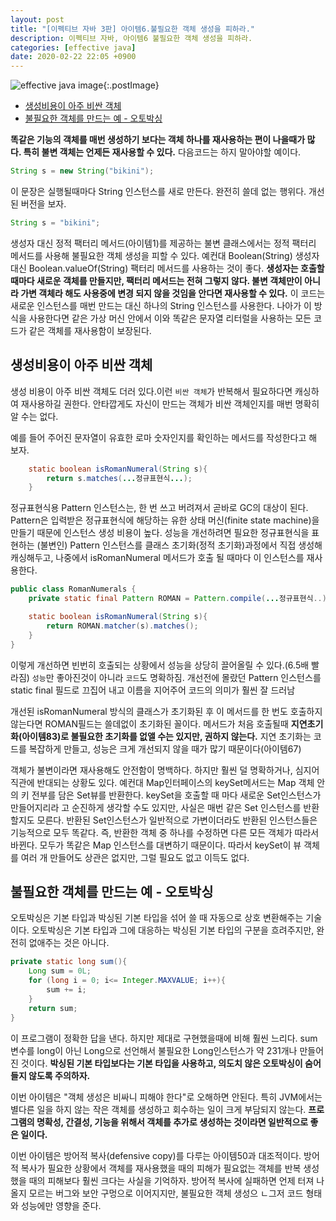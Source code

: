 ```yaml
---
layout: post
title: "[이펙티브 자바 3판] 아이템6.불필요한 객체 생성을 피하라."
description: 이펙티브 자바, 아이템6 불필요한 객체 생성을 피하라.
categories: [effective java]
date: 2020-02-22 22:05 +0900
---
```


![effective java image](https://user-images.githubusercontent.com/28615416/75598228-81ca1c00-5add-11ea-9319-e949af4e07cd.png){:.postImage}

<!-- TOC -->

- [생성비용이 아주 비싼 객체](#생성비용이-아주-비싼-객체)
- [불필요한 객체를 만드는 예 - 오토박싱](#불필요한-객체를-만드는-예---오토박싱)

<!-- /TOC -->

**똑같은 기능의 객체를 매번 생성하기 보다는 객체 하나를 재사용하는 편이 나을때가 많다. 특히 불변 객체는 언제든 재사용할 수 있다.**
다음코드는 하지 말아야할 예이다.

```java
String s = new String("bikini");
```

이 문장은 실행될때마다 String 인스턴스를 새로 만든다. 완전히 쓸데 없는 행위다.
개선된 버전을 보자.

```java
String s = "bikini";
```

생성자 대신 정적 팩터리 메서드(아이템1)를 제공하는 불변 클래스에서는 정적 팩터리 메서드를 사용해 불필요한 객체 생성을 피할 수 있다. 예컨대 Boolean(String) 생성자 대신 Boolean.valueOf(String) 팩터리 메서드를 사용하는 것이 좋다. **생성자는 호출할 때마다 새로운 객체를 만들지만, 팩터리 메서드는 전혀 그렇지 않다. 불변 객체만이 아니라 가변 객체라 해도 사용중에 변경 되지 않을 것임을 안다면 재사용할 수 있다.**
이 코드는 새로운 인스턴스를 매번 만드는 대신 하나의 String 인스턴스를 사용한다. 나아가 이 방식을 사용한다면 같은 가상 머신 안에서 이와 똑같은 문자열 리터럴을 사용하는 모든 코드가 같은 객체를 재사용함이 보장된다.

## 생성비용이 아주 비싼 객체

생성 비용이 아주 비싼 객체도 더러 있다.이런 `비싼 객체`가 반복해서 필요하다면 캐싱하여 재사용하길 권한다. 안타깝게도 자신이 만드는 객체가 비싼 객체인지를 매번 명확히 알 수는 없다.

예를 들어 주어진 문자열이 유효한 로마 숫자인지를 확인하는 메서드를 작성한다고 해 보자.

```java
    static boolean isRomanNumeral(String s){
        return s.matches(...정규표현식...);
    }
```

정규표현식용 Pattern 인스턴스는, 한 번 쓰고 버려져서 곧바로 GC의 대상이 된다. Pattern은 입력받은 정규표현식에 해당하는 유한 상태 머신(finite state machine)을 만들기 때문에 인스턴스 생성 비용이 높다.
성능을 개선하려면 필요한 정규표현식을 표현하는 (불변인) Pattern 인스턴스를 클래스 초기화(정적 초기화)과정에서 직접 생성해 캐싱해두고, 나중에서 isRomanNumeral 메서드가 호출 될 때마다 이 인스턴스를 재사용한다.

```java
public class RomanNumerals {
    private static final Pattern ROMAN = Pattern.compile(...정규표현식..);

    static boolean isRomanNumeral(String s){
        return ROMAN.matcher(s).matches();
    }
}
```

이렇게 개선하면 빈번히 호출되는 상황에서 성능을 상당히 끌어올릴 수 있다.(6.5배 빨라짐)
`성능`만 좋아진것이 아니라 `코드`도 명확하짐. 개선전에 몰랐던 Pattern 인스턴스를 static final 필드로 끄집어 내고 이름을 지어주어 코드의 의미가 훨씬 잘 드러남

개선된 isRomanNumeral 방식의 클래스가 초기화된 후 이 메서드를 한 번도 호출하지 않는다면 ROMAN필드는 쓸데없이 초기화된 꼴이다. 메서드가 처음 호출될때 **지연초기화(아이템83)로 불필요한 초기화를 없앨 수는 있지만, 권하지 않는다.** 지연 초기화는 코드를 복잡하게 만들고, 성능은 크게 개선되지 않을 때가 많기 때문이다(아이템67)

객체가 불변이라면 재사용해도 안전함이 명백하다. 하지만 훨씬 덜 명확하거나, 심지어 직관에 반대되는 상황도 있다.
예컨대 Map인터페이스의 keySet메서드는 Map 객체 안의 키 전부를 담은 Set뷰를 반환한다. keySet을 호출할 때 마다 새로운 Set인스턴스가 만들어지리라 고 순진하게 생각할 수도 있지만, 사실은 매번 같은 Set 인스턴스를 반환할지도 모른다. 반환된 Set인스턴스가 일반적으로 가변이더라도 반환된 인스턴스들은 기능적으로 모두 똑같다. 즉, 반환한 객체 중 하나를 수정하면 다른 모든 객체가 따라서 바뀐다. 모두가 똑같은 Map 인스턴스를 대변하기 때문이다. 따라서 keySet이 뷰 객체를 여러 개 만들어도 상관은 없지만, 그럴 필요도 없고 이득도 없다.

## 불필요한 객체를 만드는 예 - 오토박싱

오토박싱은 기본 타입과 박싱된 기본 타입을 섞어 쓸 때 자동으로 상호 변환해주는 기술이다. 오토박싱은 기본 타입과 그에 대응하는 박싱된 기본 타입의 구분을 흐려주지만, 완전히 없애주는 것은 아니다.

```java
private static long sum(){
    Long sum = 0L;
    for (long i = 0; i<= Integer.MAXVALUE; i++){
        sum += i;
    }
    return sum;
}
```

이 프로그램이 정확한 답을 낸다. 하지만 제대로 구현했을때에 비해 훨씬 느리다. sum변수를 long이 아닌 Long으로 선언해서 불필요한 Long인스턴스가 약 231개나 만들어진 것이다. **박싱된 기본 타입보다는 기본 타입을 사용하고, 의도치 않은 오토박싱이 숨어들지 않도록 주의하자.**

이번 아이템은 "객체 생성은 비싸니 피해야 한다"로 오해하면 안된다. 특히 JVM에서는 별다른 일을 하지 않는 작은 객체를 생성하고 회수하는 일이 크게 부담되지 않는다. **프로그램의 명확성, 간결성, 기능을 위해서 객체를 추가로 생성하는 것이라면 일반적으로 좋은 일이다.**

이번 아이템은 방어적 복사(defensive copy)를 다루는 아이템50과 대조적이다. 방어적 복사가 필요한 상황에서 객체를 재사용했을 때의 피해가 필요없는 객체를 반복 생성했을 때의 피해보다 훨씬 크다는 사실을 기억하자. 방어적 복사에 실패하면 언제 터져 나올지 모르는 버그와 보안 구멍으로 이어지지만, 불필요한 객체 생성으 ㄴ그저 코드 형태와 성능에만 영향을 준다.

